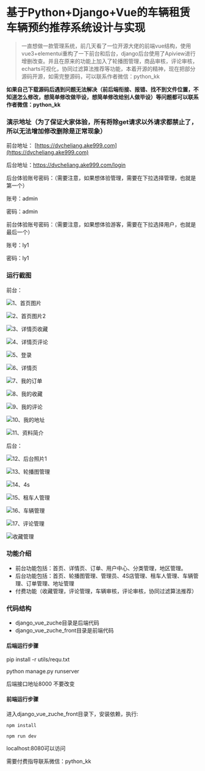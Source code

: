 # 基于Python+Django+Vue的车辆租赁车辆预约推荐系统设计与实现



> 一直想做一款管理系统，前几天看了一位开源大佬的前端vue结构，使用vue3+elementui重构了一下前台和后台，django后台使用了Apiview进行增删改查。并且在原来的功能上加入了轮播图管理，商品审核，评论审核，echarts可视化，协同过滤算法推荐等功能，本着开源的精神，现在把部分源码开源，如需完整源码，可以联系作者微信：python_kk



**如果自己下载源码后遇到问题无法解决（前后端衔接、报错、找不到文件位置，不知道怎么修改，想简单修改做毕设，想简单修改给别人做毕设）等问题都可以联系作者微信：python_kk**



### 演示地址（为了保证大家体验，所有将除get请求以外请求都禁止了，所以无法增加修改删除是正常现象）



前台地址： [https://dvcheliang.ake999.com](https://dvcheliang.ake999.com)

后台地址：https://dvcheliang.ake999.com/login



后台体验账号密码：（需要注意，如果想体验管理，需要在下拉选择管理，也就是第一个）

账号：admin

密码：admin



前台体验账号密码：（需要注意，如果想体验游客，需要在下拉选择用户，也就是最后一个）

账号：ly1

密码：ly1



### 运行截图

前台：

![1、首页图片](1、首页图片.jpg)

![2、首页图片2](2、首页图片2.jpg)

![3、详情页收藏](3、详情页收藏.jpg)

![4、详情页评论](4、详情页评论.jpg)

![5、登录](5、登录.jpg)

![6、详情页](6、详情页.jpg)

![7、我的订单](7、我的订单.jpg)

![8、我的收藏](8、我的收藏.jpg)

![9、我的评论](9、我的评论.jpg)

![10、我的地址](10、我的地址.jpg)

![11、资料简介](11、资料简介.jpg)



后台：

![12、后台照片1](12、后台照片1.jpg)

![13、轮播图管理](13、轮播图管理.jpg)

![14、4s](14、4s.jpg)

![15、租车人管理](15、租车人管理.jpg)

![16、车辆管理](16、车辆管理.jpg)

![17、评论管理](17、评论管理.jpg)

![收藏管理](18、收藏管理.jpg)



### 功能介绍

- 前台功能包括：首页、详情页、订单、用户中心、分类管理，地区管理。
- 后台功能包括：首页、轮播图管理、管理员、4S店管理、租车人管理、车辆管理、订单管理、地址管理
- 付费功能（收藏管理，评论管理，车辆审核，评论审核，协同过滤算法推荐）

### 代码结构

- django_vue_zuche目录是后端代码
- django_vue_zuche_front目录是前端代码



#### 后端运行步骤

pip install -r utils/requ.txt

python manage.py runserver

后端接口地址8000 不要改变



#### 前端运行步骤



进入django_vue_zuche_front目录下，安装依赖，执行:

```
npm install 
```

```
npm run dev
```

localhost:8080可以访问



需要付费指导联系微信：python_kk